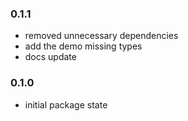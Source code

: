 ### 0.1.1
* removed unnecessary dependencies
* add the demo missing types
* docs update

### 0.1.0
* initial package state
